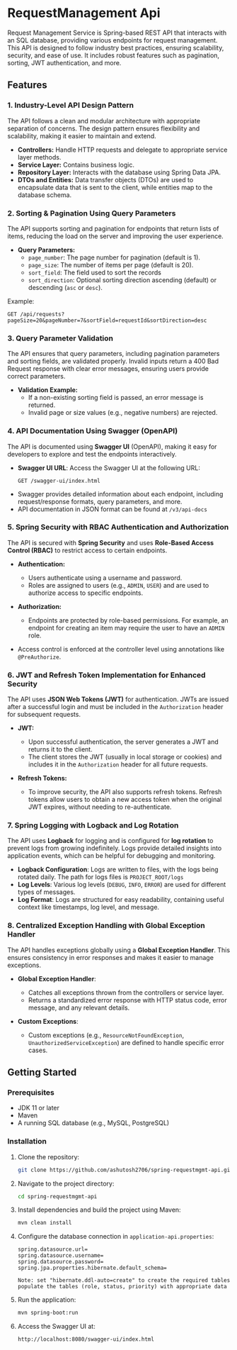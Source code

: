 # RequestManagement Api

Request Management Service is Spring-based REST API that interacts with an SQL database, providing various endpoints for request management. This API is designed to follow industry best practices, ensuring scalability, security, and ease of use. It includes robust features such as pagination, sorting, JWT authentication, and more.

## Features

### 1. **Industry-Level API Design Pattern**

The API follows a clean and modular architecture with appropriate separation of concerns. The design pattern ensures flexibility and scalability, making it easier to maintain and extend.

- **Controllers:** Handle HTTP requests and delegate to appropriate service layer methods.
- **Service Layer:** Contains business logic.
- **Repository Layer:** Interacts with the database using Spring Data JPA.
- **DTOs and Entities:** Data transfer objects (DTOs) are used to encapsulate data that is sent to the client, while entities map to the database schema.

### 2. **Sorting & Pagination Using Query Parameters**

The API supports sorting and pagination for endpoints that return lists of items, reducing the load on the server and improving the user experience.

- **Query Parameters:**
    - `page_number`: The page number for pagination (default is 1).
    - `page_size`: The number of items per page (default is 20).
    - `sort_field`: The field used to sort the records
    - `sort_direction`: Optional sorting direction ascending (default) or descending (`asc` or `desc`).

Example:
```
GET /api/requests?pageSize=20&pageNumber=7&sortField=requestId&sortDirection=desc
```

### 3. **Query Parameter Validation**

The API ensures that query parameters, including pagination parameters and sorting fields, are validated properly. Invalid inputs return a 400 Bad Request response with clear error messages, ensuring users provide correct parameters.

- **Validation Example:**
    - If a non-existing sorting field is passed, an error message is returned.
    - Invalid page or size values (e.g., negative numbers) are rejected.

### 4. **API Documentation Using Swagger (OpenAPI)**

The API is documented using **Swagger UI** (OpenAPI), making it easy for developers to explore and test the endpoints interactively.

- **Swagger UI URL**: Access the Swagger UI at the following URL:
  ```
  GET /swagger-ui/index.html
  ```
- Swagger provides detailed information about each endpoint, including request/response formats, query parameters, and more.
- API documentation in JSON format can be found at `/v3/api-docs`

### 5. **Spring Security with RBAC Authentication and Authorization**

The API is secured with **Spring Security** and uses **Role-Based Access Control (RBAC)** to restrict access to certain endpoints.

- **Authentication:**
    - Users authenticate using a username and password.
    - Roles are assigned to users (e.g., `ADMIN`, `USER`) and are used to authorize access to specific endpoints.

- **Authorization:**
    - Endpoints are protected by role-based permissions. For example, an endpoint for creating an item may require the user to have an `ADMIN` role.

- Access control is enforced at the controller level using annotations like `@PreAuthorize`.

### 6. **JWT and Refresh Token Implementation for Enhanced Security**

The API uses **JSON Web Tokens (JWT)** for authentication. JWTs are issued after a successful login and must be included in the `Authorization` header for subsequent requests.

- **JWT:**
    - Upon successful authentication, the server generates a JWT and returns it to the client.
    - The client stores the JWT (usually in local storage or cookies) and includes it in the `Authorization` header for all future requests.

- **Refresh Tokens:**
    - To improve security, the API also supports refresh tokens. Refresh tokens allow users to obtain a new access token when the original JWT expires, without needing to re-authenticate.

### 7. **Spring Logging with Logback and Log Rotation**

The API uses **Logback** for logging and is configured for **log rotation** to prevent logs from growing indefinitely. Logs provide detailed insights into application events, which can be helpful for debugging and monitoring.

- **Logback Configuration**: Logs are written to files, with the logs being rotated daily. The path for logs files is `PROJECT_ROOT/logs`
- **Log Levels**: Various log levels (`DEBUG`, `INFO`, `ERROR`) are used for different types of messages.
- **Log Format**: Logs are structured for easy readability, containing useful context like timestamps, log level, and message.

### 8. **Centralized Exception Handling with Global Exception Handler**

The API handles exceptions globally using a **Global Exception Handler**. This ensures consistency in error responses and makes it easier to manage exceptions.

- **Global Exception Handler**:
    - Catches all exceptions thrown from the controllers or service layer.
    - Returns a standardized error response with HTTP status code, error message, and any relevant details.

- **Custom Exceptions**:
    - Custom exceptions (e.g., `ResourceNotFoundException`, `UnauthorizedServiceException`) are defined to handle specific error cases.


## Getting Started

### Prerequisites

- JDK 11 or later
- Maven
- A running SQL database (e.g., MySQL, PostgreSQL)

### Installation

1. Clone the repository:
   ```bash
   git clone https://github.com/ashutosh2706/spring-requestmgmt-api.git
   ```

2. Navigate to the project directory:
   ```bash
   cd spring-requestmgmt-api
   ```

3. Install dependencies and build the project using Maven:
   ```bash
   mvn clean install
   ```

4. Configure the database connection in `application-api.properties`:
   ```properties
   spring.datasource.url=
   spring.datasource.username=
   spring.datasource.password=
   spring.jpa.properties.hibernate.default_schema=
   
   Note: set "hibernate.ddl-auto=create" to create the required tables
   populate the tables (role, status, priority) with appropriate data
   ```

5. Run the application:
   ```bash
   mvn spring-boot:run
   ```

6. Access the Swagger UI at:
   ```
   http://localhost:8080/swagger-ui/index.html
   ```